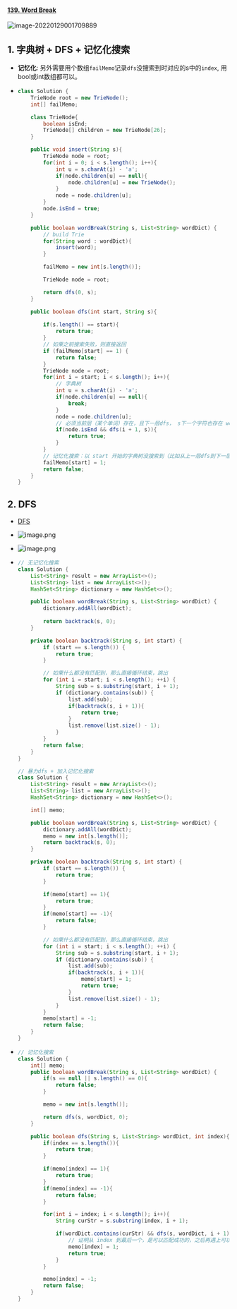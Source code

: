 #### [139. Word Break](https://leetcode-cn.com/problems/word-break/)

![image-20220129001709889](https://raw.githubusercontent.com/TWDH/Leetcode-From-Zero/pictures/img/image-20220129001709889.png)

## 1. 字典树 + DFS + 记忆化搜索

- **记忆化**: 另外需要用个数组`failMemo`记录`dfs`没搜索到时对应的s中的`index`, 用bool或int数组都可以。

- ```java
  class Solution {
      TrieNode root = new TrieNode();
      int[] failMemo;
  
      class TrieNode{
          boolean isEnd;
          TrieNode[] children = new TrieNode[26];
      }
  
      public void insert(String s){
          TrieNode node = root;
          for(int i = 0; i < s.length(); i++){
              int u = s.charAt(i) - 'a';
              if(node.children[u] == null){
                  node.children[u] = new TrieNode();
              }
              node = node.children[u];
          }
          node.isEnd = true;
      }
  
      public boolean wordBreak(String s, List<String> wordDict) {
          // build Trie
          for(String word : wordDict){
              insert(word);
          }
  
          failMemo = new int[s.length()];
  
          TrieNode node = root;
  
          return dfs(0, s);
      }
  
      public boolean dfs(int start, String s){
          
          if(s.length() == start){
              return true;
          }
          // 如果之前搜索失败，则直接返回
          if (failMemo[start] == 1) {
              return false;
          } 
          TrieNode node = root;
          for(int i = start; i < s.length(); i++){
              // 字典树
              int u = s.charAt(i) - 'a';
              if(node.children[u] == null){
                  break;
              }
              node = node.children[u];
              // 必须当前层（某个单词）存在，且下一层dfs， s下一个字符也存在 wordSet 中的值
              if(node.isEnd && dfs(i + 1, s)){
                  return true;
              }
          }
          // 记忆化搜索：以 start 开始的字典树没搜索到（比如从上一层dfs到下一层，这层start失败了；上层for循环到这个start时，就不再搜索了）；
          failMemo[start] = 1;
          return false;
      }
  }
  ```


## 2. DFS

- [DFS](https://leetcode-cn.com/problems/word-break/solution/shou-hui-tu-jie-san-chong-fang-fa-dfs-bfs-dong-tai/)

- ![image.png](https://pic.leetcode-cn.com/5cba31457da78b75f3d593ef6f3c64c34e80db00c5e619f7e03affb1d6b829f0-image.png)

- ![image.png](https://pic.leetcode-cn.com/2f0982c37f7681f16fe290f89df77660597b828a4038689b563f40eaa4958fa8-image.png)

- ```java
  // 无记忆化搜索
  class Solution {
      List<String> result = new ArrayList<>();
      List<String> list = new ArrayList<>();
      HashSet<String> dictionary = new HashSet<>();
  
      public boolean wordBreak(String s, List<String> wordDict) {
          dictionary.addAll(wordDict);
          
          return backtrack(s, 0);
      }
  
      private boolean backtrack(String s, int start) {
          if (start == s.length()) {
              return true;
          }
  
          // 如果什么都没有匹配到，那么直接循环结束，跳出
          for (int i = start; i < s.length(); ++i) {
              String sub = s.substring(start, i + 1);
              if (dictionary.contains(sub)) {
                  list.add(sub);
                  if(backtrack(s, i + 1)){
                      return true;
                  }
                  list.remove(list.size() - 1);
              }
          }
          return false;
      }
  }
  
  // 暴力dfs + 加入记忆化搜索
  class Solution {
      List<String> result = new ArrayList<>();
      List<String> list = new ArrayList<>();
      HashSet<String> dictionary = new HashSet<>();
  
      int[] memo;
  
      public boolean wordBreak(String s, List<String> wordDict) {
          dictionary.addAll(wordDict);
          memo = new int[s.length()];
          return backtrack(s, 0);
      }
  
      private boolean backtrack(String s, int start) {
          if (start == s.length()) {
              return true;
          }
  
          if(memo[start] == 1){
              return true;
          }
          if(memo[start] == -1){
              return false;
          }
  
          // 如果什么都没有匹配到，那么直接循环结束，跳出
          for (int i = start; i < s.length(); ++i) {
              String sub = s.substring(start, i + 1);
              if (dictionary.contains(sub)) {
                  list.add(sub);
                  if(backtrack(s, i + 1)){
                      memo[start] = 1;
                      return true;
                  }
                  list.remove(list.size() - 1);
              }
          }
          memo[start] = -1;
          return false;
      }
  }
  ```

- ```java
  // 记忆化搜索
  class Solution {
      int[] memo;
      public boolean wordBreak(String s, List<String> wordDict) {
          if(s == null || s.length() == 0){
              return false;
          }
  
          memo = new int[s.length()];
  
          return dfs(s, wordDict, 0);
      }
  
      public boolean dfs(String s, List<String> wordDict, int index){
          if(index == s.length()){
              return true;
          }
  
          if(memo[index] == 1){
              return true;
          }
          if(memo[index] == -1){
              return false;
          }
  
          for(int i = index; i < s.length(); i++){
              String curStr = s.substring(index, i + 1);
  
              if(wordDict.contains(curStr) && dfs(s, wordDict, i + 1)){
                  // 证明从 index 到最后一个，是可以匹配成功的，之后再遇上可以直接返回
                  memo[index] = 1;
                  return true;
              }
          }
  
          memo[index] = -1;
          return false;
      }
  }
```

